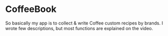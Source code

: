# CoffeeBook
So basically my app is to collect & write Coffee custom recipes by brands. I wrote few descriptions, but most functions are explained on the video. 
